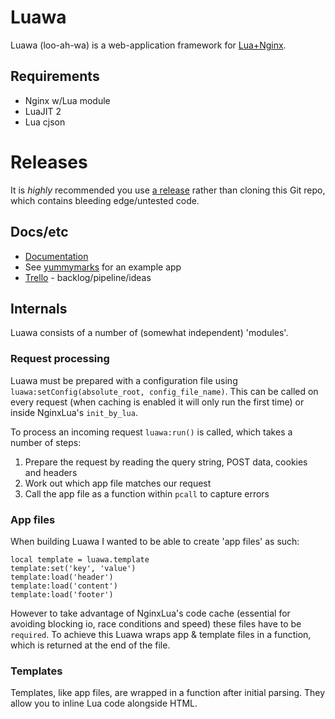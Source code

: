 # Luawa

Luawa (loo-ah-wa) is a web-application framework for [Lua+Nginx](https://github.com/openresty/lua-nginx-module).


## Requirements

+ Nginx w/Lua module
+ LuaJIT 2
+ Lua cjson


# Releases

It is _highly_ recommended you use [a release](https://github.com/Fizzadar/Luawa/releases) rather than cloning this Git repo, which contains bleeding edge/untested code.


## Docs/etc

+ [Documentation](http://doc.luawa.com)
+ See [yummymarks](https://github.com/Fizzadar/yummymarks) for an example app
+ [Trello](https://trello.com/b/HghoF8U2/luawa) - backlog/pipeline/ideas


## Internals

Luawa consists of a number of (somewhat independent) 'modules'.

### Request processing

Luawa must be prepared with a configuration file using `luawa:setConfig(absolute_root, config_file_name)`. This can be called on every request (when caching is enabled it will only run the first time) or inside NginxLua's `init_by_lua`.

To process an incoming request `luawa:run()` is called, which takes a number of steps:

1. Prepare the request by reading the query string, POST data, cookies and headers
2. Work out which app file matches our request
3. Call the app file as a function within `pcall` to capture errors

### App files

When building Luawa I wanted to be able to create 'app files' as such:

    local template = luawa.template
    template:set('key', 'value')
    template:load('header')
    template:load('content')
    template:load('footer')

However to take advantage of NginxLua's code cache (essential for avoiding blocking io, race conditions and speed) these files have to be `required`. To achieve this Luawa wraps app & template files in a function, which is returned at the end of the file.

### Templates

Templates, like app files, are wrapped in a function after initial parsing. They allow you to inline Lua code alongside HTML.
